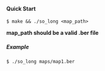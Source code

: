 #### Quick Start
```console
$ make && ./so_long <map_path>
```
**map_path should be a valid .ber file**
##### Example
```console
$ ./so_long maps/map1.ber
```
